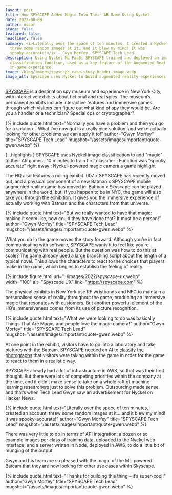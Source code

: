 ```yaml
---
layout: post
title: How SPYSCAPE Added Magic Into Their AR Game Using Nyckel
date: 2022-08-09
author: oscar
stage: false
featured: false
headliner: false
summary: <i>Literally over the space of ten minutes, I created a Nyckel account,
  threw some random images at it… and it blew my mind! It was
  spooky-accurate!</i> – Gwyn Morfey, SPYSCAPE Tech Lead
description: Using Nyckel ML FaaS, SPYSCAPE trained and deployed an image
  classification function, used as a key feature of the Augmented Reality
  in-game experience.
image: /blog/images/spyscape-case-study-header-image.webp
image_alt: Spyscape uses Nyckel to build augmented reality experiences
---
```


<a href="https://spyscape.com/">SPYSCAPE</a> is a destination spy museum and experience in New York City, with interactive exhibits about fictional and real spies.
The museum’s permanent exhibits include interactive features and immersive games through which visitors can figure out what kind of spy they would be. Are you a handler or a technician? Special ops or cryptographer?

{% include quote.html text="Normally you have a problem and then you go for a solution... What I’ve now got is a really nice solution, and we’re actually looking for other problems we can apply it to!" author="Gwyn Morfey" title="SPYSCAPE Tech Lead" mugshot="/assets/images/important/quote-gwen.webp" %}

{: .highlights }
SPYSCAPE uses Nyckel image classification to add "magic" to their AR games
: 10 minutes to train first classifier
: Function was "spooky accurate" right away
: Nyckel-powered magic camera a game highlight


The HQ also features a rolling exhibit. 007 x SPYSCAPE has recently moved out, and a physical component of a new Batman x SPYSCAPE mobile augmented reality game has moved in. Batman x Skyscape can be played anywhere in the world, but, if you happen to be in NYC, the game will also take you through the exhibition. It gives you the immersive experience of actually working with Batman and the characters from that universe.

{% include quote.html text="But we really wanted to have that magic: making it seem like, how could they have done that? It must be a person!" author="Gwyn Morfey" title="SPYSCAPE Tech Lead" mugshot="/assets/images/important/quote-gwen.webp" %}

What you do in the game moves the story forward. Although you’re in fact communicating with software, SPYSCAPE wants it to feel like you’re communicating with real people. But the question was how to do this at scale?
The game already used a large branching script about the length of a typical novel. This allows the characters to react to the choices that players make in the game, which begins to establish the feeling of reality.

{% include figure.html url="../images/2022/spyscape-ux.webp" width="100" alt="Spyscape UX" link="https://spyscape.com" %}

The physical exhibits in New York use RF wristbands and NFC to maintain a personalised sense of reality throughout the game, producing an immersive magic that resonates with customers. But another powerful element of the HQ’s immersiveness comes from its use of picture recognition.

{% include quote.html text="What we were looking to do was basically Things That Are Magic, and people love the magic camera!" author="Gwyn Morfey" title="SPYSCAPE Tech Lead" mugshot="/assets/images/important/quote-gwen.webp" %}

At one point in the exhibit, visitors have to go into a laboratory and take pictures with the Batcam. SPYSCAPE needed an AI to <a href=" https://www.nyckel.com/image-classification-api">classify the photographs</a> that visitors were taking within the game in order for the game to react to them in a realistic way.

SPYSCAPE already had a lot of infrastructure in AWS, so that was their first thought. But there were lots of competing priorities within the company at the time, and it didn’t make sense to take on a whole raft of machine learning researchers just to solve this problem. Outsourcing made sense, and that’s when Tech Lead Gwyn saw an advertisement for Nyckel on Hacker News.

{% include quote.html text="Literally over the space of ten minutes, I created an account, threw some random images at it… and it blew my mind! It was spooky-accurate!" author="Gwyn Morfey" title="SPYSCAPE Tech Lead" mugshot="/assets/images/important/quote-gwen.webp" %}

There was very little to do in terms of API integration: a dozen or so example images per class of training data, uploaded to the Nyckel web interface; and a server written in Node, deployed in AWS, to do a little bit of munging of the output.

Gwyn and his team are so pleased with the magic of the ML-powered Batcam that they are now looking for other use cases within Skyscape.

{% include quote.html text="Thanks for building this thing – it’s super-cool!" author="Gwyn Morfey" title="SPYSCAPE Tech Lead" mugshot="/assets/images/important/quote-gwen.webp" %}